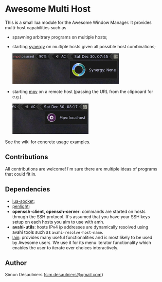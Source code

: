 # Awesome Multi Host

This is a small lua module for the Awesome Window Manager. It provides
multi-host capabilities such as


- spawning arbitrary programs on multiple hosts;
- starting [synergy][] on multiple hosts given all possible host combinations;

    ![Synergy menu](/misc/synergy.gif)
- starting [mpv][] on a remote host (passing the URL from the clipboard for
  e.g.).

    ![Mpv menu](/misc/mpv.gif)

See the wiki for concrete usage examples.

[synergy]: https://symless.com/synergy
[mpv]: https://mpv.io/

## Contributions

All contributions are welcome! I'm sure there are multiple ideas of programs
that could fit in.

## Dependencies

- [lua-socket][];
- [penlight][];
- **openssh-client, openssh-server**: commands are started on hosts through the SSH
  protocol. It's assumed that you have your SSH keys setup on each hosts you
  aim to use with amh.
- **avahi-utils**: hosts IPv4 ip addresses are dynamically resolved using avahi
  tools such as `avahi-resolve-host-name`.
- [lain][lain]: provides many useful functionalities and is most likely to be used
  by Awesome users. We use it for its menu iterator functionality which enables
  the user to iterate over choices interactively.

[lain]: https://github.com/lcpz/lain/
[lua-socket]: http://w3.impa.br/~diego/software/luasocket/
[penlight]: https://github.com/stevedonovan/Penlight

## Author

Simon Désaulniers (sim.desaulniers@gmail.com)

